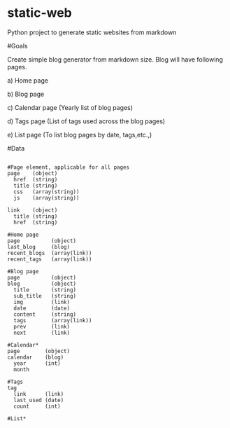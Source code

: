 # static-web
Python project to generate static websites from markdown

#Goals

Create simple blog generator from markdown size.
Blog will have following pages.

a) Home page

b) Blog page

c) Calendar page (Yearly list of blog pages)

d) Tags page (List of tags used across the blog pages)

e) List page (To list blog pages by date, tags,etc.,)

#Data
```

#Page element, applicable for all pages
page    (object)
  href  (string)
  title (string)
  css   (array(string))
  js    (array(string))

link    (object)
  title (string)
  href  (string)

#Home page
page          (object)
last_blog     (blog)
recent_blogs  (array(link))
recent_tags   (array(link))

#Blog page
page          (object)
blog          (object)
  title       (string)
  sub_title   (string)
  img         (link)
  date        (date)
  content     (string)
  tags        (array(link))
  prev        (link)
  next        (link)

#Calendar*
page        (object)
calendar    (blog)
  year      (int)
  month

#Tags
tag
  link      (link)
  last_used (date)
  count     (int)
  
#List*
```
